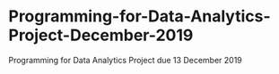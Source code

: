 # Programming-for-Data-Analytics-Project-December-2019
Programming for Data Analytics Project due 13 December 2019
